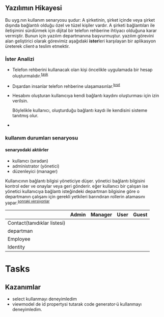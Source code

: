 ## Yazılımın Hikayesi 
Bu uyg.nın kullanım senaryosu şudur: A şirketinin, şirket içinde veya şirket dışında bağlantılı olduğu özel ve tüzel kişiler vardır. A şirketi bağlantıları ile iletişimini sürdürmek için dijital bir telefon rehberine ihtiyacı olduğuna karar vermiştir. Bunun için yazılım departmanına başvurmuştur. yazılım görevini alan geliştirici olarak görevimiz aşağıdaki **ister**leri karşılayan bir aplikasyon üreterek client·a teslim etmektir.
### İster Analizi
- Telefon rehberini kullanacak olan kişi öncelikle uygulamada bir hesap oluşturmalıdır.<sup>[task](#tasks)</sup>
- Dışardan insanlar telefon rehberine ulaşamasınlar.<sup>[kısıt](#contraints)</sup> 
- Hesabını oluşturan kullanıcıya kendi bağlantı kaydını oluşturması için izin verilsin.
    
    Böylelikle kullanıcı, oluşturduğu bağlantı kaydı ile kendisini sisteme tanıtmış olur. 
- 
### kullanım durumları senaryosu
#### senaryodaki aktörler
- kullanıcı (sıradan)
- administrator (yönetici)
- düzenleyici (manager)

Kullanıcının bağlantı bilgisi yöneticiye düşer. yönetici bağlantı bilgisini kontrol eder ve onaylar veya geri gönderir. eğer kullanıcı bir çalışan ise yönetici kullanıcıya bağlantı isteğindeki departman bilgisine göre o departmanın çalışanı için gerekli yetkileri barındıran rollerin atamasını yapar.<sup>[sonraki versiyonlar](#vs)</sup>

||Admin|Manager|User|Guest|
|---|---|-|-|-|
|Contact(tanıdıklar listesi)|
|departman|
|Employee|
|Identity|

# Tasks
## Kazanımlar
- select kullanmayı deneyimledim
- viewmodel de id propertysi tutarak code generator·ü kullanmayı deneyimledim.



